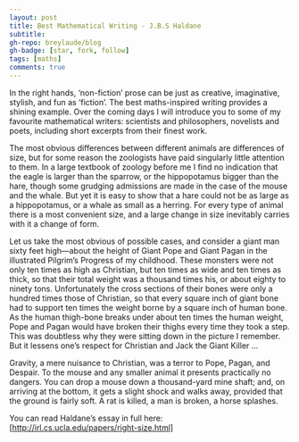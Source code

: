 ```yaml
---
layout: post
title: Best Mathematical Writing - J.B.S Haldane
subtitle: 
gh-repo: breylaude/blog
gh-badge: [star, fork, follow]
tags: [maths]
comments: true
---
```


In the right hands, ‘non-fiction’ prose can be just as creative, imaginative, stylish, and fun as ‘fiction’. The best maths-inspired writing provides a shining example. Over the coming days I will introduce you to some of my favourite mathematical writers: scientists and philosophers, novelists and poets, including short excerpts from their finest work.

The most obvious differences between different animals are differences of size, but for some reason the zoologists have paid singularly little attention to them. In a large textbook of zoology before me I find no indication that the eagle is larger than the sparrow, or the hippopotamus bigger than the hare, though some grudging admissions are made in the case of the mouse and the whale. But yet it is easy to show that a hare could not be as large as a hippopotamus, or a whale as small as a herring. For every type of animal there is a most convenient size, and a large change in size inevitably carries with it a change of form.

Let us take the most obvious of possible cases, and consider a giant man sixty feet high—about the height of Giant Pope and Giant Pagan in the illustrated Pilgrim’s Progress of my childhood. These monsters were not only ten times as high as Christian, but ten times as wide and ten times as thick, so that their total weight was a thousand times his, or about eighty to ninety tons. Unfortunately the cross sections of their bones were only a hundred times those of Christian, so that every square inch of giant bone had to support ten times the weight borne by a square inch of human bone. As the human thigh-bone breaks under about ten times the human weight, Pope and Pagan would have broken their thighs every time they took a step. This was doubtless why they were sitting down in the picture I remember. But it lessens one’s respect for Christian and Jack the Giant Killer …

Gravity, a mere nuisance to Christian, was a terror to Pope, Pagan, and Despair. To the mouse and any smaller animal it presents practically no dangers. You can drop a mouse down a thousand-yard mine shaft; and, on arriving at the bottom, it gets a slight shock and walks away, provided that the ground is fairly soft. A rat is killed, a man is broken, a horse splashes.

You can read Haldane’s essay in full here: [http://irl.cs.ucla.edu/papers/right-size.html]
